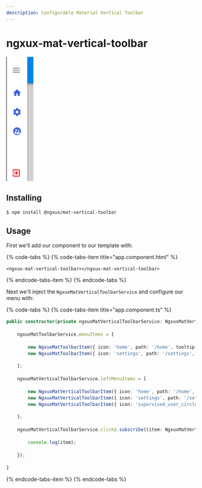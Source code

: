 ```yaml
---
description: Configurable Material Vertical Toolbar
---
```


# ngxux-mat-vertical-toolbar

![](../.gitbook/assets/image%20%285%29.png)

## Installing

```text
$ npm install @ngxux/mat-vertical-toolbar
```

## Usage

First we'll add our component to our template with:

{% code-tabs %}
{% code-tabs-item title="app.component.html" %}
```markup
<ngxux-mat-vertical-toolbar></ngxux-mat-vertical-toolbar>
```
{% endcode-tabs-item %}
{% endcode-tabs %}

Next we'll inject the `NgxuxMatVerticalToolbarService` and configure our menu with:

{% code-tabs %}
{% code-tabs-item title="app.component.ts" %}
```typescript
public constructor(private ngxuxMatVerticalToolbarService: NgxuxMatVerticalToolbarService) {

    ngxuxMatToolbarService.menuItems = [

        new NgxuxMatToolbarItem({ icon: 'home', path: '/home', tooltip: 'Go home!', color: '#fff', hoverColor: 'red' }),
        new NgxuxMatToolbarItem({ icon: 'settings', path: '/settings', tooltip: 'Go settings!' }),

    ];

    ngxuxMatVerticalToolbarService.leftMenuItems = [

        new NgxuxMatVerticalToolbarItem({ icon: 'home', path: '/home', tooltip: 'Go home!' }),
        new NgxuxMatVerticalToolbarItem({ icon: 'settings', path: '/settings', tooltip: 'Go settings!' }),
        new NgxuxMatVerticalToolbarItem({ icon: 'supervised_user_circle', path: '/settings/users', tooltip: 'Go settings!' }),

    ];

    ngxuxMatVerticalToolbarService.click$.subscribe((item: NgxuxMatVerticalToolbarItem) => {

        console.log(item);

    });

}
```
{% endcode-tabs-item %}
{% endcode-tabs %}

